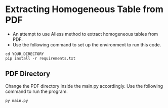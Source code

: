 # Extracting Homogeneous Table from PDF
* An attempt to use AIless method to extract homogeneous tables from PDF.
* Use the following command to set up the environment to run this code.
```
cd YOUR_DIRECTORY
pip install -r requirements.txt
```

## PDF Directory
Change the PDF directory inside the main.py accordingly. Use the following command to run the program.
```
py main.py
```
